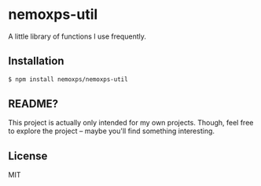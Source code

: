 # nemoxps-util
A little library of functions I use frequently.

## Installation
```sh
$ npm install nemoxps/nemoxps-util
```

## README?
This project is actually only intended for my own projects. Though, feel free to explore the project – maybe you'll find something interesting.

## License
MIT